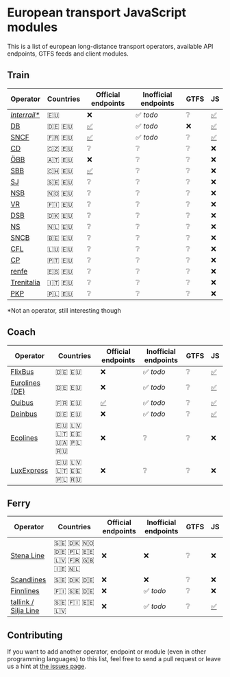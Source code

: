 # European transport JavaScript modules

This is a list of european long-distance transport operators, available API endpoints, GTFS feeds and client modules.

## Train

Operator | Countries | Official endpoints | Inofficial endpoints | GTFS | JS
-------- | --------- | ------------------ | -------------------- | ---- | ----------
[*Interrail\**](https://www.interrail.eu/) | 🇪🇺 | ❌ | ✅ *todo* | ❔ | [✅](https://github.com/juliuste/interrail/)
[DB](https://www.bahn.de) | 🇩🇪 🇪🇺 | [✅](http://data.deutschebahn.com/dataset?groups=apis) | ✅ *todo* | ❌ | [✅](https://github.com/derhuerst/db-hafas/)
[SNCF](http://www.sncf.fr) | 🇫🇷 🇪🇺 | [✅](https://www.digital.sncf.com/startup/api) | ✅ *todo* | ❔ | [✅](https://github.com/juliuste/sncf)
[CD](https://www.cd.cz/) | 🇨🇿 🇪🇺 | ❔ | ❔ | ❔ | ❌
[ÖBB](http://www.oebb.at) | 🇦🇹 🇪🇺 | ❌ | ❔ | ❔ | ❌
[SBB](https://www.sbb.ch) | 🇨🇭 🇪🇺 | [✅](https://data.sbb.ch/api/v1/documentation) | ❔ | ❔ | ❌
[SJ](https://www.sj.se/) | 🇸🇪 🇪🇺 | ❔ | ❔ | ❔ | ❌
[NSB](https://www.nsb.no/) | 🇳🇴 🇪🇺 | ❔ | ❔ | ❔ | ❌
[VR](https://www.vr.fi) | 🇫🇮 🇪🇺 | ❔ | ❔ | ❔ | ❌
[DSB](https://www.dsb.dk/) | 🇩🇰 🇪🇺 | ❔ | ❔ | ❔ | ❌
[NS](https://www.ns.nl/) | 🇳🇱 🇪🇺 | ❔ | ❔ | ❔ | ❌
[SNCB](http://www.belgianrail.be/) | 🇧🇪 🇪🇺 | ❔ | ❔ | ❔ | ❌
[CFL](http://www.cfl.lu/) | 🇱🇺 🇪🇺 | ❔ | ❔ | ❔ | ❌
[CP](https://www.cp.pt) | 🇵🇹 🇪🇺 | ❔ | ❔ | ❔ | ❌
[renfe](http://www.renfe.com/) | 🇪🇸 🇪🇺 | ❔ | ❔ | ❔ | ❌
[Trenitalia](http://www.trenitalia.com) | 🇮🇹 🇪🇺 | ❔ | ❔ | ❔ | ❌
[PKP](http://pkp.pl/) | 🇵🇱 🇪🇺 | ❔ | ❔ | ❔ | ❌

\*Not an operator, still interesting though

## Coach

Operator | Countries | Official endpoints | Inofficial endpoints | GTFS | JS
-------- | --------- | ------------------ | -------------------- | ---- | ----------
[FlixBus](https://www.flixbus.com/) | 🇩🇪 🇪🇺 | ❌ | ✅ *todo* | ❔ | [✅](https://github.com/juliuste/meinfernbus)
[Eurolines (DE)](https://www.eurolines.de) | 🇩🇪 🇪🇺 | ❌ | ✅ *todo* | ❔ | [✅](https://github.com/juliuste/eurolines-de)
[Ouibus](https://www.ouibus.com/) | 🇫🇷 🇪🇺 | [✅](https://api.idbus.com/) | ✅ *todo* | ❔ | [✅](https://github.com/juliuste/ouibus)
[Deinbus](https://www.deinbus.de/) | 🇩🇪 🇪🇺 | ❌ | ✅ *todo* | ❔ | [✅](https://github.com/juliuste/deinbus)
[Ecolines](https://ecolines.net) | 🇪🇺 🇱🇻 🇱🇹 🇪🇪 🇺🇦 🇵🇱 🇷🇺 | ❌ | ❔ | ❔ | ❌
[LuxExpress](https://luxexpress.eu) | 🇪🇺 🇱🇻 🇱🇹 🇪🇪 🇵🇱 🇷🇺 | ❌ | ❔ | ❔ | ❌

## Ferry

Operator | Countries | Official endpoints | Inofficial endpoints | GTFS | JS
-------- | --------- | ------------------ | -------------------- | ---- | ----------
[Stena Line](https://www.stenaline.de/) | 🇸🇪 🇩🇰 🇳🇴 🇩🇪 🇵🇱 🇪🇪 🇱🇻 🇫🇷 🇬🇧 🇮🇪 🇳🇱 | ❌ | ❌ | ❔ | ❌
[Scandlines](https://www.scandlines.com/) | 🇸🇪 🇩🇰 🇩🇪 | ❌ | ❌ | ❔ | ❌
[Finnlines](https://www.finnlines.com/) | 🇫🇮 🇸🇪 🇩🇪 | ❌ | ✅ *todo* | ❔ | ❌
[tallink / Silja Line](https://www.tallink.com/) | 🇸🇪 🇫🇮 🇪🇪 🇱🇻 | ❌ | ✅ *todo* | ❔ | [✅](https://github.com/juliuste/tallink)


## Contributing

If you want to add another operator, endpoint or module (even in other programming languages) to this list, feel free to send a pull request or leave us a hint at [the issues page](https://github.com/public-transport/european-transport-operators/issues).
